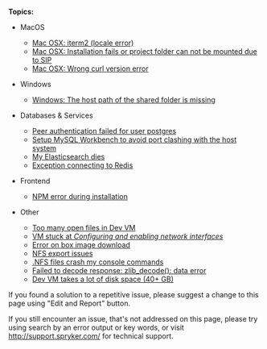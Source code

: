 **Topics:**


* MacOS
  * [Mac OSX: iterm2 (locale error)](https://documentation.spryker.com/docs/mac-osx-iterm2-locale-error)
  * [Mac OSX: Installation fails or project folder can not be mounted due to SIP](https://documentation.spryker.com/docs/mac-osx-installation-fails-or-project-folder-can-not-be-mounted-due-to-sip)
  * [Mac OSX: Wrong curl version error](https://documentation.spryker.com/docs/mac-osx-wrong-curl-version-error)

* Windows
  * [Windows: The host path of the shared folder is missing](https://documentation.spryker.com/docs/windows-the-host-path-of-the-shared-folder-is-missing)

* Databases & Services
  * [Peer authentication failed for user postgres](https://documentation.spryker.com/docs/peer-authentication-failed-for-user-postgres)
  * [Setup MySQL Workbench to avoid port clashing with the host system](https://documentation.spryker.com/docs/setup-mysql-workbench-to-avoid-port-clashing-with-the-host-system)
  * [My Elasticsearch dies](https://documentation.spryker.com/docs/my-elasticsearch-dies)
  * [Exception connecting to Redis](https://documentation.spryker.com/docs/exception-connecting-to-redis)

* Frontend
  * [NPM error during installation](https://documentation.spryker.com/docs/npm-error-during-installation)

* Other
  * [Too many open files in Dev VM](https://documentation.spryker.com/docs/too-many-open-files-in-dev-vm)
  * [VM stuck at *Configuring and enabling network interfaces*](https://documentation.spryker.com/docs/vm-stuck-at-configuring-and-enabling-network-interfaces)
  * [Error on box image download](https://documentation.spryker.com/docs/error-on-box-image-download)
  * [NFS export issues](https://documentation.spryker.com/docs/nfs-export-issues)
  * [.NFS files crash my console commands](https://documentation.spryker.com/docs/nfs-files-crash-my-console-commands)
  * [Failed to decode response: zlib_decode(): data error](https://documentation.spryker.com/docs/failed-to-decode-response-zlib-decode-data-error)
  * [Dev VM takes a lot of disk space (40+ GB)](https://documentation.spryker.com/docs/dev-vm-takes-a-lot-of-disk-space-40-gb)


If you found a solution to a repetitive issue, please suggest a change to this page using "Edit and Report" button.


If you still encounter an issue, that's not addressed on this page,
please try using search by an error output or key words, or visit http://support.spryker.com/ for technical support.
